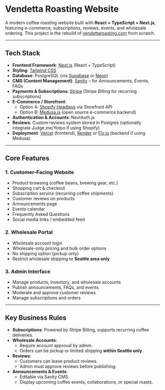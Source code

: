 # Vendetta Roasting Website

A modern coffee roasting website built with **React + TypeScript + Next.js**, featuring e-commerce, subscriptions, reviews, events, and wholesale ordering. This project is the rebuild of [vendettaroasting.com](https://vendettaroasting.com/) from scratch.

---

## Tech Stack

- **Frontend Framework**: [Next.js](https://nextjs.org/) (React + TypeScript)
- **Styling**: [Tailwind CSS](https://tailwindcss.com/)
- **Database**: PostgreSQL (via [Supabase](https://supabase.com/) or [Neon](https://neon.tech/))
- **CMS (Content Management)**: [Sanity](https://www.sanity.io/) – for Announcements, Events, FAQs
- **Payments & Subscriptions**: [Stripe](https://stripe.com/) (Stripe Billing for recurring subscriptions)
- **E-Commerce / Storefront**: 
  - Option A: [Shopify Headless](https://shopify.dev/custom-storefronts) via Storefront API
  - Option B: [Medusa.js](https://medusajs.com/) (open source e-commerce backend)
- **Authentication & Accounts**: NextAuth.js
- **Reviews**: Custom reviews system stored in Postgres (optionally integrate Judge.me/Yotpo if using Shopify)
- **Deployment**: [Vercel](https://vercel.com/) (frontend), [Render](https://render.com/) or [Fly.io](https://fly.io/) (backend if using Medusa)

---

## Core Features

### 1. Customer-Facing Website
- Product browsing (coffee beans, brewing gear, etc.)
- Shopping cart & checkout
- Subscription service (recurring coffee shipments)
- Customer reviews on products
- Announcements page
- Events calendar
- Frequently Asked Questions
- Social media links / embedded feed

### 2. Wholesale Portal
- Wholesale account login
- Wholesale-only pricing and bulk order options
- No shipping option (pickup only)
- Restrict wholesale shipping to **Seattle area only**

### 3. Admin Interface
- Manage products, inventory, and wholesale accounts
- Publish announcements, FAQs, and events
- Moderate and approve customer reviews
- Manage subscriptions and orders

---

## Key Business Rules

- **Subscriptions**: Powered by Stripe Billing, supports recurring coffee deliveries.
- **Wholesale Accounts**:
  - Require account approval by admin.
  - Orders can be pickup or limited shipping **within Seattle only**.
- **Reviews**:
  - Customers can leave product reviews.
  - Admin must approve reviews before publishing.
- **Announcements & Events**:
  - Editable via Sanity CMS.
  - Display upcoming coffee events, collaborations, or special roasts.
